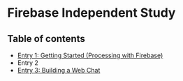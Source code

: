 # Firebase Independent Study

## Table of contents

+ [Entry 1: Getting Started (Processing with Firebase)](entries/entryOne.md)
+ Entry 2
+ [Entry 3: Building a Web Chat](entries/entryThree.md)
